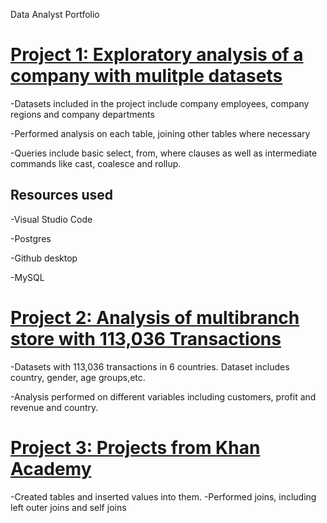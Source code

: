 
Data Analyst Portfolio

[Project 1: Exploratory analysis of a company with mulitple datasets](https://github.com/Madamn22/Company-Analytics)
======================================================

-Datasets included in the project include company employees, company regions and company departments

-Performed analysis on each table, joining other tables where necessary

-Queries include basic select, from, where clauses as well as intermediate commands like cast, coalesce and rollup.


Resources used
---------------

-Visual Studio Code 

-Postgres

-Github desktop

-MySQL


[Project 2: Analysis of multibranch store with 113,036 Transactions](https://github.com/Madamn22/Large-Store-Insights)
======================================================
-Datasets with 113,036 transactions in 6 countries. Dataset includes country, gender, age groups,etc.

-Analysis performed on different variables including customers, profit and revenue and country.


[Project 3: Projects from Khan Academy](https://github.com/Madamn22/Khan-Academy-Projects)
======================================================

-Created tables and inserted values into them.
-Performed joins, including left outer joins and self joins


